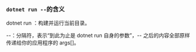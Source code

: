 ### `dotnet run --`的含义
dotnet run ：构建并运行当前目录。

--：分隔符，表示“到此为止是 dotnet run 自身的参数”，-- 之后的内容全部原样传递给你的应用程序的 args[]。